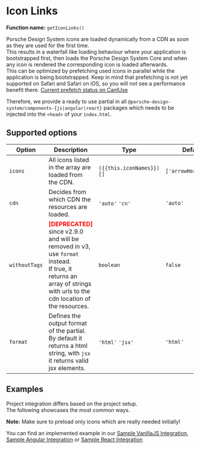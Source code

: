 # Icon Links

**Function name:** `getIconLinks()`

Porsche Design System icons are loaded dynamically from a CDN as soon as they are used for the first time.  
This results in a waterfall like loading behaviour where your application is bootstrapped first, then loads the Porsche Design System Core and when any icon is rendered the corresponding icon is loaded afterwards.  
This can be optimized by prefetching used icons in parallel while the application is being bootstrapped. Keep in mind that prefetching is not yet supported on Safari and Safari on iOS, so you will not see a performance benefit there. [Current prefetch status on CanIUse](https://caniuse.com/link-rel-prefetch)

Therefore, we provide a ready to use partial in all `@porsche-design-system/components-{js|angular|react}` packages which needs to be injected into the `<head>` of your `index.html`.

## Supported options

| Option        | Description                                                                                                                                                                                               | Type                     | Default              |
|---------------|-----------------------------------------------------------------------------------------------------------------------------------------------------------------------------------------------------------|--------------------------|----------------------|
| `icons`       | All icons listed in the array are loaded from the CDN.                                                                                                                                                    | `({{this.iconNames}})[]` | `['arrowHeadRight']` |
| `cdn`         | Decides from which CDN the resources are loaded.                                                                                                                                                          | `'auto'` `'cn'`          | `'auto'`             |
| `withoutTags` | <span style='color:red'>**[DEPRECATED]**</span> since v2.9.0 and will be removed in v3, use `format` instead.<br/>If true, it returns an array of strings with urls to the cdn location of the resources. | `boolean`                | `false`              |
| `format`      | Defines the output format of the partial. By default it returns a html string, with `jsx` it returns valid jsx elements.                                                                                  | `'html'` `'jsx'`         | `'html'`             |

## Examples

Project integration differs based on the project setup.  
The following showcases the most common ways.

**Note:** Make sure to preload only icons which are really needed initially!

<PartialDocs name="getIconLinks" :params="params" location="head"></PartialDocs>

You can find an implemented example in our [Sample VanillaJS Integration](https://github.com/porscheui/sample-integration-vanillajs), [Sample Angular Integration](https://github.com/porscheui/sample-integration-angular) or [Sample React Integration](https://github.com/porscheui/sample-integration-react)

<script lang="ts">
import Vue from 'vue';
import Component from 'vue-class-component';
import { ICON_NAMES } from '@porsche-design-system/icons';

@Component
export default class Code extends Vue {
  public iconNames: string = ICON_NAMES.map(x => `'${x}'`).join(' | ');
  public params = [
    {
      value: "{ icons: ['arrowHeadRight', 'plus'] }"
    },
    {
      value: "{ icons: ['arrowHeadRight', 'plus'], cdn: 'cn' }",
      comment: 'force using China CDN',
    },
  ];
}
</script>
